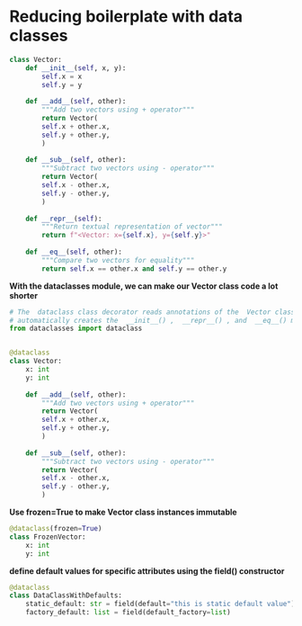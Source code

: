 # Reducing boilerplate with data classes

``` Python
class Vector:
    def __init__(self, x, y):
        self.x = x
        self.y = y
        
    def __add__(self, other):
        """Add two vectors using + operator"""
        return Vector(
        self.x + other.x,
        self.y + other.y,
        )
        
    def __sub__(self, other):
        """Subtract two vectors using - operator"""
        return Vector(
        self.x - other.x,
        self.y - other.y,
        )
        
    def __repr__(self):
        """Return textual representation of vector"""
        return f"<Vector: x={self.x}, y={self.y}>"
        
    def __eq__(self, other):
        """Compare two vectors for equality"""
        return self.x == other.x and self.y == other.y
```

**With the  dataclasses module, we can make our  Vector class code a lot shorter**

``` Python
# The  dataclass class decorator reads annotations of the  Vector class attribute and
# automatically creates the  __init__() ,  __repr__() , and  __eq__() methods.
from dataclasses import dataclass


@dataclass
class Vector:
    x: int
    y: int
    
    def __add__(self, other):
        """Add two vectors using + operator"""
        return Vector(
        self.x + other.x,
        self.y + other.y,
        )
        
    def __sub__(self, other):
        """Subtract two vectors using - operator"""
        return Vector(
        self.x - other.x,
        self.y - other.y,
        )
```

**Use frozen=True to make  Vector class instances immutable**

``` Python
@dataclass(frozen=True)
class FrozenVector:
    x: int
    y: int
```

**define default values for specific attributes using the  field() constructor**

``` Python
@dataclass
class DataClassWithDefaults:
    static_default: str = field(default="this is static default value")
    factory_default: list = field(default_factory=list)
```
